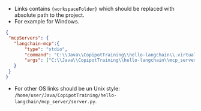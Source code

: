 - Links contains `{workspaceFolder}` which should be replaced with absolute path to the project.
 - For example for Windows.
 ```json
 {
  "mcpServers": {
    "langchain-mcp":{
        "type": "stdio",
        "command": "C:\\Java\\CopipotTraining\\hello-langchain\\.virtualenv\\Scripts\\python.exe",
        "args": ["C:\\Java\\CopipotTraining\\hello-langchain\\mcp_server\\server.py"]
    }
  }
}
```
- For other OS links should be un Unix style: `/home/user/Java/CopipotTraining/hello-langchain/mcp_server/server.py`.